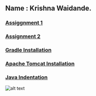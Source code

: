 
## Name : Krishna Waidande.

### [Assiggnment 1](https://krishna-waidande.github.io//Assignment1) 
### [Assignment 2](https://krishna-waidande.github.io//Assignment2)
### [Gradle Installation](https://krishna-waidande.github.io//gradle)
### [Apache Tomcat Installation](https://krishna-waidande.github.io//tomcat)
### [Java Indentation](https://krishna-waidande.github.io/JavaIndentation)

![alt text](https://github.com/krishna-waidande/krishna-waidande.github.io/homepage.png)

